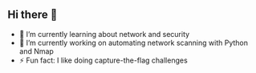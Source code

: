## Hi there 👋

- 🌱 I’m currently learning about network and security
- 🔭 I’m currently working on automating network scanning with Python and Nmap
- ⚡ Fun fact: I like doing capture-the-flag challenges
